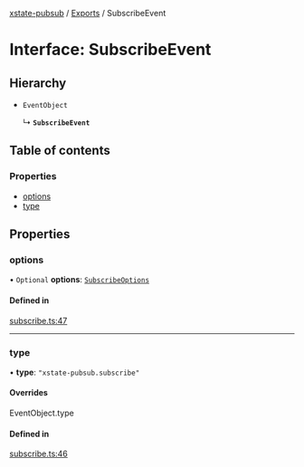 [xstate-pubsub](../README.md) / [Exports](../modules.md) / SubscribeEvent

# Interface: SubscribeEvent

## Hierarchy

- `EventObject`

  ↳ **`SubscribeEvent`**

## Table of contents

### Properties

- [options](SubscribeEvent.md#options)
- [type](SubscribeEvent.md#type)

## Properties

### options

• `Optional` **options**: [`SubscribeOptions`](SubscribeOptions.md)

#### Defined in

[subscribe.ts:47](https://github.com/chanced/xstate-pubsub/blob/a9ee086/src/subscribe.ts#L47)

___

### type

• **type**: ``"xstate-pubsub.subscribe"``

#### Overrides

EventObject.type

#### Defined in

[subscribe.ts:46](https://github.com/chanced/xstate-pubsub/blob/a9ee086/src/subscribe.ts#L46)
